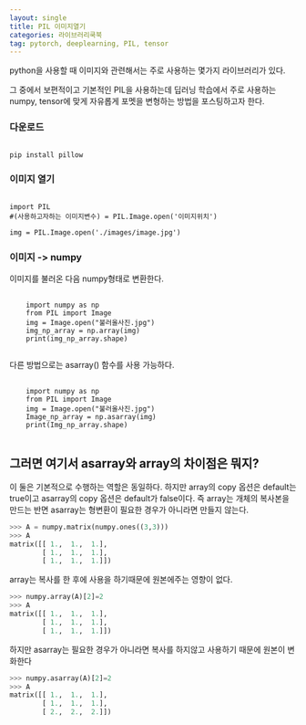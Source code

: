 ```yaml
---
layout: single
title: PIL 이미지열기
categories: 라이브러리쿡북
tag: pytorch, deeplearning, PIL, tensor
---
```


python을 사용할 때 이미지와 관련해서는 주로 사용하는 몇가지 라이브러리가 있다.

그 중에서 보편적이고 기본적인 PIL을 사용하는데 딥러닝 학습에서 주로 사용하는 numpy, tensor에 맞게 자유롭게 포멧을 변형하는 방법을 포스팅하고자 한다.


### 다운로드
<pre><code>
pip install pillow
</code></pre>


### 이미지 열기
<pre><code>
import PIL
#(사용하고자하는 이미지변수) = PIL.Image.open('이미지위치')

img = PIL.Image.open('./images/image.jpg')
</code></pre>



### 이미지 ->  numpy

이미지를 불러온 다음 numpy형태로 변환한다.

<pre>
    <code>
    import numpy as np 
    from PIL import Image
    img = Image.open("불러올사진.jpg")
    img_np_array = np.array(img)
    print(img_np_array.shape)
    </code>
</pre>



다른 방법으로는 asarray() 함수를 사용 가능하다.

<pre>
    <code>
    import numpy as np 
    from PIL import Image
    img = Image.open("불러올사진.jpg")
    Image_np_array = np.asarray(img)
    print(Img_np_array.shape)
    </code>
</pre>



## 그러면 여기서 asarray와 array의 차이점은 뭐지?

이 둘은 기본적으로 수행하는 역할은 동일하다. 하지만 array의 copy 옵션은 default는 true이고 asarray의 copy 옵션은 default가 false이다. 즉 array는 개체의 복사본을 만드는 반면  asarray는 형변환이 필요한 경우가 아니라면 만들지 않는다.



```py
>>> A = numpy.matrix(numpy.ones((3,3)))
>>> A
matrix([[ 1.,  1.,  1.],
        [ 1.,  1.,  1.],
        [ 1.,  1.,  1.]])
```

array는 복사를 한 후에 사용을 하기때문에 원본에주는 영향이 없다.

```py
>>> numpy.array(A)[2]=2
>>> A
matrix([[ 1.,  1.,  1.],
        [ 1.,  1.,  1.],
        [ 1.,  1.,  1.]])
```

하지만 asarray는 필요한 경우가 아니라면 복사를 하지않고 사용하기 때문에 원본이 변화한다

```py
>>> numpy.asarray(A)[2]=2
>>> A
matrix([[ 1.,  1.,  1.],
        [ 1.,  1.,  1.],
        [ 2.,  2.,  2.]])
```

